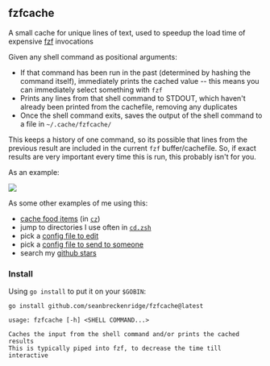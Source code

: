 ## fzfcache

A small cache for unique lines of text, used to speedup the load time of expensive [fzf](https://github.com/junegunn/fzf) invocations

Given any shell command as positional arguments:

- If that command has been run in the past (determined by hashing the command itself), immediately prints the cached value -- this means you can immediately select something with `fzf`
- Prints any lines from that shell command to STDOUT, which haven't already been printed from the cachefile, removing any duplicates
- Once the shell command exits, saves the output of the shell command to a file in `~/.cache/fzfcache/`

This keeps a history of one command, so its possible that lines from the previous result are included in the current `fzf` buffer/cachefile. So, if exact results are very important every time this is run, this probably isn't for you.

As an example:

<img src="https://raw.githubusercontent.com/seanbreckenridge/fzfcache/master/.github/demo.gif">

As some other examples of me using this:

- [cache food items](https://github.com/seanbreckenridge/ttally#shell-scripts) (in [`cz`](https://github.com/seanbreckenridge/ttally/blob/master/bin/cz))
- jump to directories I use often in [`cd.zsh`](https://sean.fish/d/cd.zsh?dark)
- pick a [config file to edit](https://github.com/seanbreckenridge/dotfiles/blob/2c579f32e6c3a5d42736816e4d38e0a409a847e4/.config/shortcuts.toml#L5-L21)
- pick a [config file to send to someone](https://sean.fish/d/give?dark)
- search my [github stars](https://sean.fish/d/mystarsfzf?dark)

### Install

Using `go install` to put it on your `$GOBIN`:

`go install github.com/seanbreckenridge/fzfcache@latest`

```
usage: fzfcache [-h] <SHELL COMMAND...>

Caches the input from the shell command and/or prints the cached results
This is typically piped into fzf, to decrease the time till interactive
```
